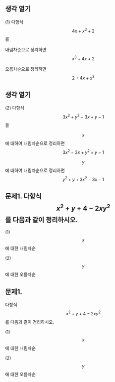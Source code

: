 ## 생각 열기

(1) 다항식 $$4x+x^3+2$$를

내림차순으로 정리하면 $$x^3+4x+2$$

오름차순으로 정리하면 $$2+4x+x^3$$

## 생각 열기

(2) 다항식 $$3x^{2}+y^{2}-3x+y-1$$을

$$ x$$에 대하여 내림차순으로 정리하면 $$3x^{2}-3x+y^{2}+y-1$$

$$ y$$에 대하여 내림차순으로 정리하면 $$y^{2}+y+3x^{2}-3x-1$$

## 문제1. 다항식 $$x^{2}+y+4-2xy^{2}$$를 다음과 같이 정리하시오.

(1) $$ x$$에 대한 내림차순

(2) $$ y$$에 대한 오름차순

## 문제1. 

다항식 $$x^{2}+y+4-2xy^{2}$$를 다음과 같이 정리하시오.

(1) $$ x$$에 대한 내림차순

(2) $$ y$$에 대한 오름차순